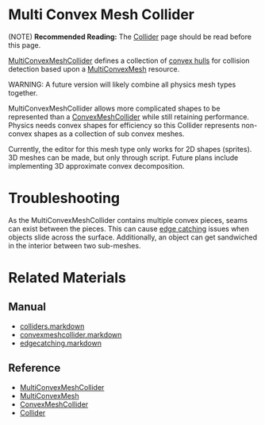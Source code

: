 # Multi Convex Mesh Collider
(NOTE) **Recommended Reading:** The [Collider](https://plasmaengine.github.io/PlasmaDocs/Manual/physics/colliders.markdown) page should be read before this page.

[MultiConvexMeshCollider](https://github.com/PlasmaEngine/PlasmaDocs/tree/master/docs/C%2B%2B/code_reference/class_reference/multiconvexmeshcollider.markdown) defines a collection of [convex hulls](https://en.wikipedia.org/wiki/Convex_hull ) for collision detection based upon a [MultiConvexMesh](https://github.com/PlasmaEngine/PlasmaDocs/tree/master/docs/C%2B%2B/code_reference/class_reference/multiconvexmesh.markdown) resource.

WARNING: A future version will likely combine all physics mesh types together.

MultiConvexMeshCollider allows more complicated shapes to be represented than a [ConvexMeshCollider](https://plasmaengine.github.io/PlasmaDocs/Manual/physics/colliders/convexmeshcollider.markdown) while still retaining performance. Physics needs convex shapes for efficiency so this Collider represents non-convex shapes as a collection of sub convex meshes.

Currently, the editor for this mesh type only works for 2D shapes (sprites). 3D meshes can be made, but only through script. Future plans include implementing 3D approximate convex decomposition.

# Troubleshooting
As the MultiConvexMeshCollider contains multiple convex pieces, seams can exist between the pieces. This can cause [edge catching](https://plasmaengine.github.io/PlasmaDocs/Manual/physics/colliders/physicstroubleshooting/edgecatching.markdown) issues when objects slide across the surface. Additionally, an object can get sandwiched in the interior between two sub-meshes.

# Related Materials
## Manual
- [colliders.markdown](https://plasmaengine.github.io/PlasmaDocs/Manual/physics/colliders.markdown)
- [convexmeshcollider.markdown](https://plasmaengine.github.io/PlasmaDocs/Manual/physics/colliders/convexmeshcollider.markdown)
- [edgecatching.markdown](https://plasmaengine.github.io/PlasmaDocs/Manual/physics/colliders/physicstroubleshooting/edgecatching.markdown)

## Reference
- [MultiConvexMeshCollider](https://github.com/PlasmaEngine/PlasmaDocs/tree/master/docs/C%2B%2B/code_reference/class_reference/multiconvexmeshcollider.markdown)
- [MultiConvexMesh](https://github.com/PlasmaEngine/PlasmaDocs/tree/master/docs/C%2B%2B/code_reference/class_reference/multiconvexmesh.markdown)
- [ConvexMeshCollider](https://github.com/PlasmaEngine/PlasmaDocs/tree/master/docs/C%2B%2B/code_reference/class_reference/convexmeshcollider.markdown)
- [Collider](https://github.com/PlasmaEngine/PlasmaDocs/tree/master/docs/C%2B%2B/code_reference/class_reference/collider.markdown) 

 